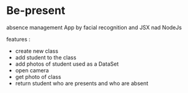 # Be-present
absence management App by facial recognition and JSX nad NodeJs

features : 
 * create new class
 * add student to the class
 * add photos of student used as a DataSet
 * open camera
 * get photo of class
 * return student who are presents and who are absent
